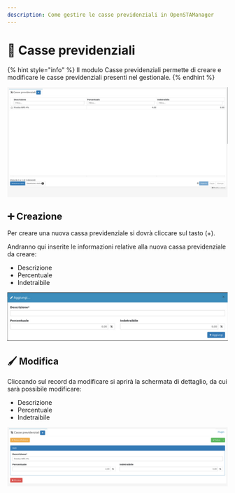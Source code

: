 ```yaml
---
description: Come gestire le casse previdenziali in OpenSTAManager
---
```


# 💸 Casse previdenziali

{% hint style="info" %}
Il modulo Casse previdenziali permette di creare e modificare le casse previdenziali presenti nel gestionale.
{% endhint %}

![](<../../../../.gitbook/assets/image (495).png>)

## ➕ Creazione

Per creare una nuova cassa previdenziale si dovrà cliccare sul tasto (+).

Andranno qui inserite le informazioni relative alla nuova cassa previdenziale da creare:

* Descrizione
* Percentuale
* Indetraibile

![](<../../../../.gitbook/assets/image (505).png>)

## 🖌️ Modifica

Cliccando sul record da modificare si aprirà la schermata di dettaglio, da cui sarà possibile modificare:

* Descrizione
* Percentuale
* Indetraibile

![](<../../../../.gitbook/assets/image (551).png>)
